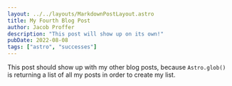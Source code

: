 ```yaml
---
layout: ../../layouts/MarkdownPostLayout.astro
title: My Fourth Blog Post
author: Jacob Proffer
description: "This post will show up on its own!"
pubDate: 2022-08-08
tags: ["astro", "successes"]
---
```


This post should show up with my other blog posts, because `Astro.glob()` is returning a list of all my posts in order to create my list.
